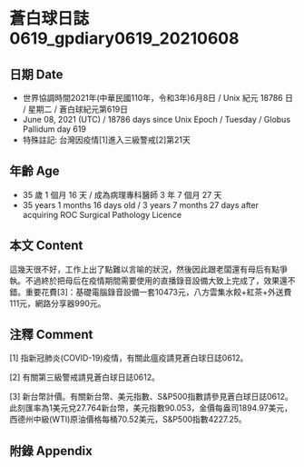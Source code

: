 [_metadata_:encoding]: - "utf-8"
[_metadata_:language]: - "zh-Hant-TW"
[_metadata_:fileformat]: - "markdown"
[_metadata_:MIME_type]: - "text/plain"
[_metadata_:markdown_version]: - "commonmark version 0.29"
[_metadata_:markdown_spec]: - "https://spec.commonmark.org/0.29/"

# 蒼白球日誌0619_gpdiary0619_20210608 #

## 日期 Date ##

* 世界協調時間2021年(中華民國110年，令和3年)6月8日 / Unix 紀元 18786 日 / 星期二 / 蒼白球紀元第619日
* June 08, 2021 (UTC) / 18786 days since Unix Epoch / Tuesday / Globus Pallidum day 619
* 特殊註記: 台灣因疫情[1]進入三級警戒[2]第21天

## 年齡 Age ##

* 35 歲 1 個月 16 天 / 成為病理專科醫師 3 年 7 個月 27 天
* 35 years 1 months 16 days old / 3 years 7 months 27 days after acquiring ROC Surgical Pathology Licence

## 本文 Content ##

這幾天很不好，工作上出了點難以言喻的狀況，然後因此跟老闆還有母后有點爭執。不過終於把母后在疫情期間需要使用的直播錄音設備大致上完成了，效果還不錯。重要花費[3]：基礎電腦錄音設備一套10473元，八方雲集水餃+紅茶+外送費111元，網路分享器990元。

## 注釋 Comment ##

[1] 指新冠肺炎(COVID-19)疫情，有關此瘟疫請見蒼白球日誌0612。

[2] 有關第三級警戒請見蒼白球日誌0612。

[3] 新台幣計價。有關新台幣、美元指數、S&P500指數請參見蒼白球日誌0612。此刻匯率為1美元兌27.764新台幣，美元指數90.053，金價每盎司1894.97美元，西德州中級(WTI)原油價格每桶70.52美元，S&P500指數4227.25。

## 附錄 Appendix ##

